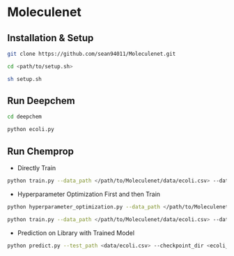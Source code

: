 # Moleculenet

## Installation & Setup
```sh
git clone https://github.com/sean94011/Moleculenet.git

cd <path/to/setup.sh>

sh setup.sh
```

## Run Deepchem
```sh
cd deepchem

python ecoli.py
```

## Run Chemprop
* Directly Train
```sh
python train.py --data_path </path/to/Moleculenet/data/ecoli.csv> --dataset_type classification --save_dir ecoli_checkpoints
```
* Hyperparameter Optimization First and then Train
```sh
python hyperparameter_optimization.py --data_path </path/to/Moleculenet/data/ecoli.csv> --dataset_type classification --num_iters 100 --config_save_path config_ecoli

python train.py --data_path </path/to/Moleculenet/data/ecoli.csv> --dataset_type classification --config_path config_ecoli
```
* Prediction on Library with Trained Model
```sh
python predict.py --test_path <data/ecoli.csv> --checkpoint_dir <ecoli_checkpoints> --preds_path <ecoli_preds.csv>
```
